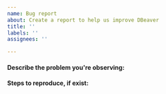 ```yaml
---
name: Bug report
about: Create a report to help us improve DBeaver
title: ''
labels: ''
assignees: ''

---
```


<!--
Thank you for reporting an issue.

*IMPORTANT* -  *before* creating a new issue please look around:
 issues in Github tracker: https://github.com/intersystems-community/developer-community/issues
  
If you cannot find a similar problem, then create a new issue.

Please, do not create issue duplicates. If you find the same or similar issue, just add a comment or vote for this feature. It helps us to track the most popular requests and fix them faster.

Please fill in as much of the template as possible.
-->

#### Describe the problem you're observing:

#### Steps to reproduce, if exist:

